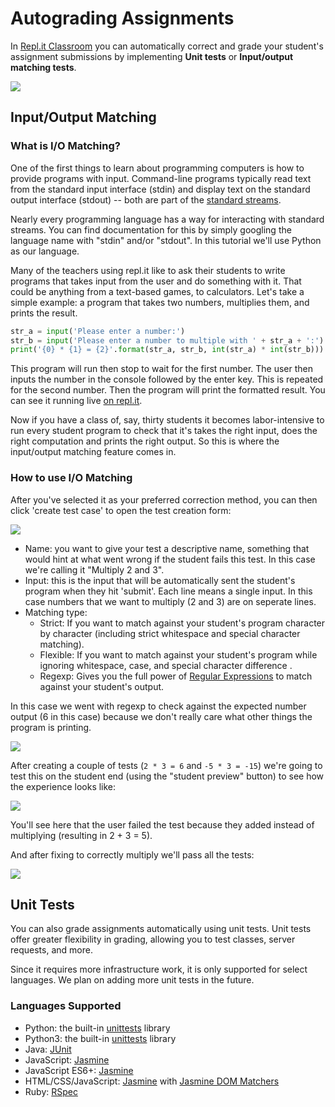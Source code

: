 # Autograding Assignments

In [Repl.it Classroom](https://repl.it/classrooms) you can automatically correct
and grade your student's assignment submissions by implementing
**Unit tests** or **Input/output matching tests**.

![](https://replit.github.io/media/autograding/correction.png)

## Input/Output Matching

### What is I/O Matching?

One of the first things to learn about programming computers is how to provide programs
with input. Command-line programs typically read text from the standard
input interface (stdin) and display text on the standard output interface (stdout) -- both are
part of the [standard streams](https://en.wikipedia.org/wiki/Standard_streams).

Nearly every programming language has a way for interacting with standard
streams. You can find documentation for this by simply googling the language
name with "stdin" and/or "stdout". In this tutorial we'll use Python as our language.

Many of the teachers using repl.it like to ask their students to write programs
that takes input from the user and do something with it. That could be anything
from a text-based games, to calculators. Let's take a simple example: a program
that takes two numbers, multiplies them, and prints the result.

```python
str_a = input('Please enter a number:')
str_b = input('Please enter a number to multiple with ' + str_a + ':')
print('{0} * {1} = {2}'.format(str_a, str_b, int(str_a) * int(str_b)))
```

This program will run then stop to wait for the first number. The user then
inputs the number in the console followed by the enter key. This is repeated for
the second number. Then the program will print the formatted result. You can see
it running live [on repl.it](https://repl.it/Cl6j).

Now if you have a class of, say, thirty students it becomes labor-intensive
to run every student program to check that it's takes the right input, does the
right computation and prints the right output. So this is where the input/output
matching feature comes in.

### How to use I/O Matching

After you've selected it as your preferred correction method, you can then click
'create test case' to open the test creation form:

![](https://replit.github.io/media/autograding/create_test.png)

* Name: you want to give your test a descriptive name, something that would hint
  at what went wrong if the student fails this test. In this case we're
  calling it "Multiply 2 and 3".
* Input: this is the input that will be automatically sent the student's program
  when they hit 'submit'. Each line means a single input. In this case numbers
  that we want to multiply (2 and 3) are on seperate lines.
* Matching type:
    * Strict: If you want to match against your student's program character by
      character (including strict whitespace and special character matching).
    * Flexible: If you want to match against your student's program while
      ignoring whitespace, case, and special character difference .
    * Regexp: Gives you the full power of [Regular
      Expressions](https://developer.mozilla.org/en-US/docs/Web/JavaScript/Reference/Global_Objects/RegExp)
      to match against your student's output.


In this case we went with regexp to check
against the expected number output (6 in this case) because we don't really care what other
things the program is printing.

![](https://replit.github.io/media/autograding/tests.png)

After creating a couple of tests (`2 * 3 = 6` and `-5 * 3 = -15`) we're going to
test this on the student end (using the "student preview" button) to see how the
experience looks like:

![](https://replit.github.io/media/autograding/test_failed.png)

You'll see here that the user failed the test because they added instead of
multiplying (resulting in 2 + 3 = 5).

And after fixing to correctly multiply we'll pass all the tests:

![](https://replit.github.io/media/autograding/tests_passed.png)

## Unit Tests

You can also grade assignments automatically using unit tests.  Unit tests offer greater flexibility 
in grading, allowing you to test classes, server requests, and more.

Since it requires more infrastructure work, it is only supported for select languages. 
We plan on adding more unit tests in the future.

### Languages Supported

* Python: the built-in [unittests](https://docs.python.org/2/library/unittest.html) library
* Python3: the built-in [unittests](https://docs.python.org/3/library/unittest.html) library
* Java: [JUnit](http://junit.org/)
* JavaScript: [Jasmine](http://jasmine.github.io/)
* JavaScript ES6+: [Jasmine](http://jasmine.github.io/)
* HTML/CSS/JavaScript: [Jasmine](http://jasmine.github.io/) with [Jasmine DOM Matchers](https://github.com/charleshansen/jasmine_dom_matchers#matchers)
* Ruby: [RSpec](http://rspec.info/)
